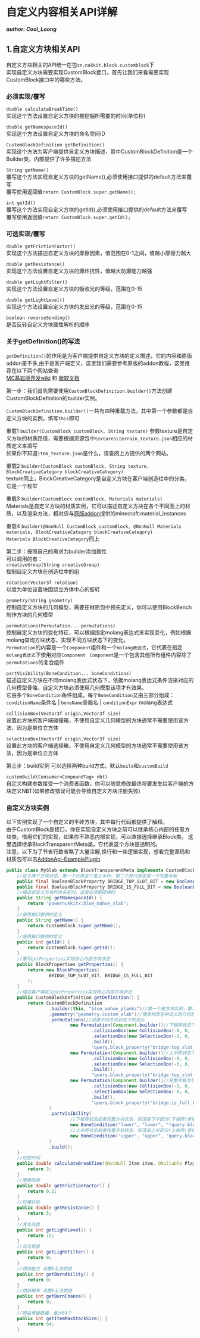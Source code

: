 # 自定义内容相关API详解

_**author: Cool_Loong**_

## 1.自定义方块相关API
自定义方块相关的API统一在包`cn.nukkit.block.customblock`下  
实现自定义方块需要实现CustomBlock接口，首先让我们来看需要实现CustomBlock接口中的哪些方法。

### 必须实现/覆写
`double calculateBreakTime()`  
实现这个方法设置自定义方块的被挖掘所需要的时间(单位秒)

`double getNamespaceId()`  
实现这个方法设置自定义方块的命名空间ID

`CustomBlockDefinition getDefinition()`  
实现这个方法为客户端提供自定义方块描述，其中CustomBlockDefinition是一个Builder类，内部提供了许多描述方法  

`String getName()`  
覆写这个方法实现自定义方块的getName(),必须使用接口提供的default方法来覆写  
覆写使用返回值`return CustomBlock.super.getName();`  

`int getId()`  
覆写这个方法实现自定义方块的getId(),必须使用接口提供的default方法来覆写  
覆写使用返回值`return CustomBlock.super.getId();`
### 可选实现/覆写
`double getFrictionFactor()`  
实现这个方法描述自定义方块的摩擦因素，值范围在0-1之间，值越小摩擦力越大  

`double getResistance()`  
实现这个方法设置自定义方块的爆炸抗性，值越大防爆能力越强  

`double getLightFilter()`  
实现这个方法设置自定义方块的吸收光的等级，范围在0-15

`double getLightLevel()`  
实现这个方法设置自定义方块的发出光的等级，范围在0-15

`boolean reverseSending()`  
是否反转自定义方块属性解析的顺序

### 关于getDefinition()的写法
`getDefinition()`的作用是为客户端提供自定义方块的定义描述，它的内容和原版addon差不多,由于是客户端定义，这里我们需要参考原版的addon教程，这里推荐在以下两个网站查询  
[MC基岩版开发wiki](https://wiki.bedrock.dev/guide/introduction.html) 和 [微软文档](https://learn.microsoft.com/en-us/minecraft/creator/reference/)

第一步：我们首先需要使用`CustomBlockDefinition.builder()`方法创建CustomBlockDefinition的builder实例。

`CustomBlockDefinition.builder()`一共有四种重载方法，其中第一个参数都是自定义方块的实例，填写`this`即可

重载1 `builder(CustomBlock customBlock, String texture)`
参数texture是自定义方块的材质路径，需要根据资源包中`textures\terrain_texture.json`相应的材质定义来填写  
如果你不知道`item_texture.json`是什么，请查阅上方提供的两个网站。

重载2 `builder(CustomBlock customBlock, String texture, BlockCreativeCategory blockCreativeCategory)`  
texture同上，BlockCreativeCategory是自定义方块在客户端创造栏中的分类，它是一个枚举

重载3 `builder(CustomBlock customBlock, Materials materials)`  
Materials是自定义方块的材质实例，它可以描述自定义方块在各个不同面上的材质，以及渲染方法，相对应与[原版addon](https://learn.microsoft.com/en-us/minecraft/creator/reference/content/blockreference/examples/blockcomponents/minecraftblock_material_instances)提供的minecraft:material_instances

重载4 `builder(@NonNull CustomBlock customBlock, @NonNull Materials materials, BlockCreativeCategory blockCreativeCategory)`  
`Materials BlockCreativeCategory`同上

第二步：按照自己的需求为builder添加属性  
可以调用的有：  
`creativeGroup(String creativeGroup)`  
控制自定义方块在创造栏中的组  

`rotation(Vector3f rotation)`  
以度为单位设置块围绕立方体中心的旋转  

`geometry(String geometry)`  
控制自定义方块的几何模型，需要在材质包中预先定义，你可以使用BlockBench制作方块的几何模型  

`permutations(Permutation... permutations)`  
控制自定义方块的变化特征，可以根据指定molang表达式来实现变化，例如根据molang查询方块状态，实现不同方块状态下的变化。  
`Permutation`的内容是一个`Component`组件和一个`molang表达式`，它代表在指定`molang表达式`下使用对应`Component ` 
`Component`是一个包含其他所有组件内容除了`permutations`的复合组件

`partVisibility(BoneCondition... boneConditions)`  
描述自定义方块在不同molang表达式状态下，依据molang表达式条件渲染对应的几何模型骨骼，自定义方块必须使用几何模型该项才有效果。  
它由多个`BoneCondition`条件组成，每个`BoneCondition`又由三部分组成：  
`conditionName`条件名 | `boneName`骨骼名 | `conditionExpr` molang表达式  

`collisionBox(Vector3f origin,Vector3f size)`  
设置此方块的客户端碰撞箱，不使用自定义几何模型的方块通常不需要使用该方法，因为是单位立方体

`selectionBox(Vector3f origin,Vector3f size)`  
设置此方块的客户端选择箱，不使用自定义几何模型的方块通常不需要使用该方法，因为是单位立方体

第三步：build实例
可以选择两种build方式，默认`build`和`customBuild`

`customBuild(Consumer<CompoundTag> nbt)`  
自定义构建参数接受一个消费者函数，你可以随意修改最终将要发生给客户端的方块定义NBT(如果修改错误可能会导致自定义方块注册失败)

### 自定义方块实例
以下实例实现了一个自定义的半砖方块，其中每行代码都提供了解释。  
由于CustomBlock是接口，你在实现自定义方块之前可以继承核心内部的任意方块类，借用它们的实现，如果你不熟悉内部实现，可以直接选择继承Block类。
这里选择继承BlockTransparentMeta类，它代表这个方块是透明的。  
注意，以下为了节省行数省略了大量注解,换行和一些逻辑实现，想看完整源码和材质包可以去[AddonApi-ExamplePlugin](https://github.com/PowerNukkitX/AddonApi-ExamplePlugin)
```java
public class MySlab extends BlockTransparentMeta implements CustomBlock {
    //定义两个方块状态，第一个代表这个是上半砖，第二个是代表这是一个完整木板
    public final BooleanBlockProperty BRIDGE_TOP_SLOT_BIT = new BooleanBlockProperty("bridge:top_slot_bit", false);
    public final BooleanBlockProperty BRIDGE_IS_FULL_BIT = new BooleanBlockProperty("bridge:is_full_bit", false);
    //描述自定义方块的命名空间，这是必须要提供的
    public String getNamespaceId() {
        return "powernukkitx:blue_mahoe_slab";
    }
    //使用接口提供的定义
    public String getName() {
        return CustomBlock.super.getName();
    }
    //使用接口提供的定义
    public int getId() {
        return CustomBlock.super.getId();
    }
    //覆写getProperties实现核心内部方块状态
    public BlockProperties getProperties() {
        return new BlockProperties(
                BRIDGE_TOP_SLOT_BIT, BRIDGE_IS_FULL_BIT
        );
    }
    //描述客户端定义getProperties实现核心内部方块状态
    public CustomBlockDefinition getDefinition() {
        return CustomBlockDefinition
                .builder(this, "blue_mahoe_planks")//第一个是方块实例，第二个是方块材质名
                .geometry("geometry.custom_slab")//使用材质包中定义的几何模型
                .permutations(//设置不同方块状态下的变化
                        new Permutation(Component.builder()//下板砖状态下，该方块的碰撞箱和选择箱
                                .collisionBox(new CollisionBox(-8, 0, -8, 16, 8, 16))
                                .selectionBox(new SelectionBox(-8, 0, -8, 16, 8, 16))
                                .build(),
                                "query.block_property('bridge:top_slot_bit') == false && query.block_property('bridge:is_full_bit') == false"),
                        new Permutation(Component.builder()//上半砖状态下，该方块的碰撞箱和选择箱
                                .collisionBox(new CollisionBox(-8, 8, -8, 16, 16, 16))
                                .selectionBox(new SelectionBox(-8, 8, -8, 16, 16, 16))
                                .build(),
                                "query.block_property('bridge:top_slot_bit') == true && query.block_property('bridge:is_full_bit') == false"),
                        new Permutation(Component.builder()//完整木板方块状态下，该方块的碰撞箱和选择箱
                                .collisionBox(new CollisionBox(-8, 0, -8, 16, 16, 16))
                                .selectionBox(new SelectionBox(-8, 0, -8, 16, 16, 16))
                                .build(),
                                "query.block_property('bridge:is_full_bit') == true")
                )
                .partVisibility(
                        //下板砖状态或者完整方块状态，则渲染下半部分(下板砖)骨骼
                        new BoneCondition("lower", "lower", "!query.block_property('bridge:top_slot_bit') || query.block_property('bridge:is_full_bit')"),
                        //上半砖状态或者完整方块状态，则渲染上半部分(上板砖)骨骼
                        new BoneCondition("upper", "upper", "query.block_property('bridge:top_slot_bit') || query.block_property('bridge:is_full_bit')")
                )
                .build();
    }
    //挖掘时间
    public double calculateBreakTime(@NotNull Item item, @Nullable Player player) {
        return 3;
    }
    //摩擦因素
    public double getFrictionFactor() {
        return 0.1;
    }
    //防爆抗性
    public double getResistance() {
        return 5;
    }
    //发光亮度
    public int getLightLevel() {
        return 15;
    }
    //滤光程度
    public int getLightFilter() {
        return 0;
    }
    //燃烧能力 设置0无法燃烧
    public int getBurnAbility() {
        return 0;
    }
    //燃烧概率 设置0无法燃烧
    public int getBurnChance() {
        return 0;
    }
    //物品堆叠数量，最大64个
    public int getItemMaxStackSize() {
        return 64;
    }
```